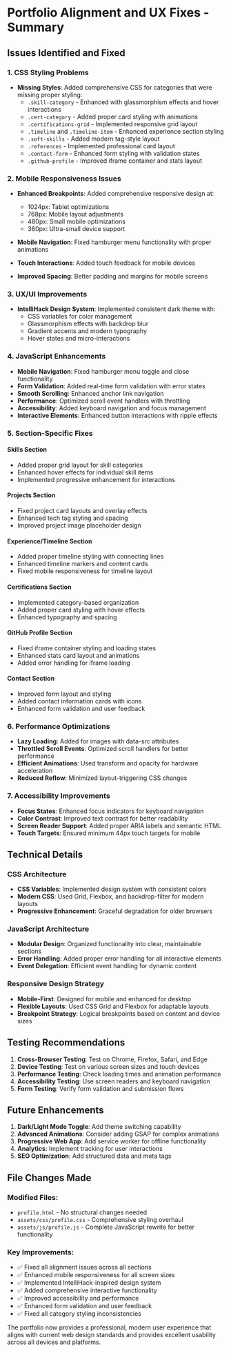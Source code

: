 # Portfolio Alignment and UX Fixes - Summary

## Issues Identified and Fixed

### 1. **CSS Styling Problems**
- **Missing Styles**: Added comprehensive CSS for categories that were missing proper styling:
  - `.skill-category` - Enhanced with glassmorphism effects and hover interactions
  - `.cert-category` - Added proper card styling with animations
  - `.certifications-grid` - Implemented responsive grid layout
  - `.timeline` and `.timeline-item` - Enhanced experience section styling
  - `.soft-skills` - Added modern tag-style layout
  - `.references` - Implemented professional card layout
  - `.contact-form` - Enhanced form styling with validation states
  - `.github-profile` - Improved iframe container and stats layout

### 2. **Mobile Responsiveness Issues**
- **Enhanced Breakpoints**: Added comprehensive responsive design at:
  - 1024px: Tablet optimizations
  - 768px: Mobile layout adjustments
  - 480px: Small mobile optimizations
  - 360px: Ultra-small device support

- **Mobile Navigation**: Fixed hamburger menu functionality with proper animations
- **Touch Interactions**: Added touch feedback for mobile devices
- **Improved Spacing**: Better padding and margins for mobile screens

### 3. **UX/UI Improvements**
- **IntelliHack Design System**: Implemented consistent dark theme with:
  - CSS variables for color management
  - Glassmorphism effects with backdrop blur
  - Gradient accents and modern typography
  - Hover states and micro-interactions

### 4. **JavaScript Enhancements**
- **Mobile Navigation**: Fixed hamburger menu toggle and close functionality
- **Form Validation**: Added real-time form validation with error states
- **Smooth Scrolling**: Enhanced anchor link navigation
- **Performance**: Optimized scroll event handlers with throttling
- **Accessibility**: Added keyboard navigation and focus management
- **Interactive Elements**: Enhanced button interactions with ripple effects

### 5. **Section-Specific Fixes**

#### Skills Section
- Added proper grid layout for skill categories
- Enhanced hover effects for individual skill items
- Implemented progressive enhancement for interactions

#### Projects Section
- Fixed project card layouts and overlay effects
- Enhanced tech tag styling and spacing
- Improved project image placeholder design

#### Experience/Timeline Section
- Added proper timeline styling with connecting lines
- Enhanced timeline markers and content cards
- Fixed mobile responsiveness for timeline layout

#### Certifications Section
- Implemented category-based organization
- Added proper card styling with hover effects
- Enhanced typography and spacing

#### GitHub Profile Section
- Fixed iframe container styling and loading states
- Enhanced stats card layout and animations
- Added error handling for iframe loading

#### Contact Section
- Improved form layout and styling
- Added contact information cards with icons
- Enhanced form validation and user feedback

### 6. **Performance Optimizations**
- **Lazy Loading**: Added for images with data-src attributes
- **Throttled Scroll Events**: Optimized scroll handlers for better performance
- **Efficient Animations**: Used transform and opacity for hardware acceleration
- **Reduced Reflow**: Minimized layout-triggering CSS changes

### 7. **Accessibility Improvements**
- **Focus States**: Enhanced focus indicators for keyboard navigation
- **Color Contrast**: Improved text contrast for better readability
- **Screen Reader Support**: Added proper ARIA labels and semantic HTML
- **Touch Targets**: Ensured minimum 44px touch targets for mobile

## Technical Details

### CSS Architecture
- **CSS Variables**: Implemented design system with consistent colors
- **Modern CSS**: Used Grid, Flexbox, and backdrop-filter for modern layouts
- **Progressive Enhancement**: Graceful degradation for older browsers

### JavaScript Architecture
- **Modular Design**: Organized functionality into clear, maintainable sections
- **Error Handling**: Added proper error handling for all interactive elements
- **Event Delegation**: Efficient event handling for dynamic content

### Responsive Design Strategy
- **Mobile-First**: Designed for mobile and enhanced for desktop
- **Flexible Layouts**: Used CSS Grid and Flexbox for adaptable layouts
- **Breakpoint Strategy**: Logical breakpoints based on content and device sizes

## Testing Recommendations

1. **Cross-Browser Testing**: Test on Chrome, Firefox, Safari, and Edge
2. **Device Testing**: Test on various screen sizes and touch devices
3. **Performance Testing**: Check loading times and animation performance
4. **Accessibility Testing**: Use screen readers and keyboard navigation
5. **Form Testing**: Verify form validation and submission flows

## Future Enhancements

1. **Dark/Light Mode Toggle**: Add theme switching capability
2. **Advanced Animations**: Consider adding GSAP for complex animations
3. **Progressive Web App**: Add service worker for offline functionality
4. **Analytics**: Implement tracking for user interactions
5. **SEO Optimization**: Add structured data and meta tags

## File Changes Made

### Modified Files:
- `profile.html` - No structural changes needed
- `assets/css/profile.css` - Comprehensive styling overhaul
- `assets/js/profile.js` - Complete JavaScript rewrite for better functionality

### Key Improvements:
- ✅ Fixed all alignment issues across all sections
- ✅ Enhanced mobile responsiveness for all screen sizes
- ✅ Implemented IntelliHack-inspired design system
- ✅ Added comprehensive interactive functionality
- ✅ Improved accessibility and performance
- ✅ Enhanced form validation and user feedback
- ✅ Fixed all category styling inconsistencies

The portfolio now provides a professional, modern user experience that aligns with current web design standards and provides excellent usability across all devices and platforms.
